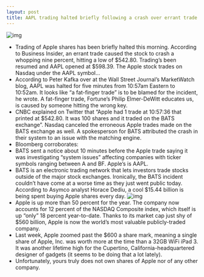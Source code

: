 ```yaml
---
layout: post
title: AAPL trading halted briefly following a crash over errant trade
---
```

![img](http://media.idownloadblog.com/wp-content/uploads/2012/03/AAPL-trade-halt-chart.jpg)
* Trading of Apple shares has been briefly halted this morning. According to Business Insider, an errant trade caused the stock to crash a whopping nine percent, hitting a low of $542.80. Trading’s been resumed and AAPL opened at $598.39. The Apple stock trades on Nasdaq under the AAPL symbol…
* According to Peter Kafka over at the Wall Street Journal’s MarketWatch blog, AAPL was halted for five minutes from 10:57am Eastern to 10:52am. It looks like “a fat-finger trade” is to be blamed for the incident, he wrote. A fat-finger trade, Fortune’s Philip Elmer-DeWitt educates us, is caused by someone hitting the wrong key.
* CNBC explained on Twitter that “Apple had 1 trade at 10:57:36 that printed at $542.80. It was 100 shares and it traded on the BATS exchange”. Nasdaq canceled the erroneous Apple trades made on the BATS exchange as well. A spokesperson for BATS attributed the crash in their system to an issue with the matching engine.
* Bloomberg corroborates:
* BATS sent a notice about 10 minutes before the Apple trade saying it was investigating “system issues” affecting companies with ticker symbols ranging between A and BF. Apple’s is AAPL.
* BATS is an electronic trading network that lets investors trade stocks outside of the major stock exchanges. Ironically, the BATS incident couldn’t have come at a worse time as they just went public today. According to Asymco analyst Horace Dediu, a cool $15.44 billion is being spent buying Apple shares every day.
![img](http://media.idownloadblog.com/wp-content/uploads/2012/03/AAPL-20120323.png)
* Apple is up more than 50 percent for the year. The company now accounts for 12 percent of the NASDAQ Composite index, which itself is up “only” 18 percent year-to-date. Thanks to its market cap just shy of $560 billion, Apple is now the world’s most valuable publicly-traded company.
* Last week, Apple zoomed past the $600 a share mark, meaning a single share of Apple, Inc. was worth more at the time than a 32GB WiFi iPad 3. It was another lifetime high for the Cupertino, California-headquartered designer of gadgets (it seems to be doing that a lot lately).
* Unfortunately, yours truly does not own shares of Apple nor of any other company.

